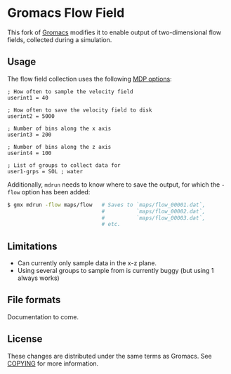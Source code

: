# Gromacs Flow Field 

This fork of [Gromacs](http://www.gromacs.org/) modifies it to enable output 
of two-dimensional flow fields, collected during a simulation. 

## Usage

The flow field collection uses the following [MDP options](http://manual.gromacs.org/documentation/current/user-guide/mdp-options.html):

```mdp
; How often to sample the velocity field
userint1 = 40 

; How often to save the velocity field to disk
userint2 = 5000

; Number of bins along the x axis
userint3 = 200

; Number of bins along the z axis
userint4 = 100

; List of groups to collect data for
user1-grps = SOL ; water 
```

Additionally, `mdrun` needs to know where to save the output, for which the `-flow` option has been added:

```bash
$ gmx mdrun -flow maps/flow   # Saves to `maps/flow_00001.dat`, 
                              #          `maps/flow_00002.dat`,
                              #          `maps/flow_00003.dat`,
                              # etc.
```

## Limitations

*   Can currently only sample data in the x-z plane.
*   Using several groups to sample from is currently buggy (but using 1 always works)

## File formats

Documentation to come.

## License

These changes are distributed under the same terms as Gromacs. See 
[COPYING](COPYING) for more information.